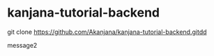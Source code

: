 # kanjana-tutorial-backend

git clone https://github.com/Akanjana/kanjana-tutorial-backend.gitdd

message2
